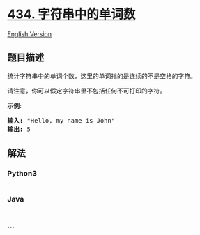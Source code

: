 # [434. 字符串中的单词数](https://leetcode-cn.com/problems/number-of-segments-in-a-string)

[English Version](/solution/0400-0499/0434.Number%20of%20Segments%20in%20a%20String/README_EN.md)

## 题目描述

<!-- 这里写题目描述 -->
<p>统计字符串中的单词个数，这里的单词指的是连续的不是空格的字符。</p>

<p>请注意，你可以假定字符串里不包括任何不可打印的字符。</p>

<p><strong>示例:</strong></p>

<pre><strong>输入:</strong> &quot;Hello, my name is John&quot;
<strong>输出:</strong> 5
</pre>

## 解法

<!-- 这里可写通用的实现逻辑 -->

<!-- tabs:start -->

### **Python3**

<!-- 这里可写当前语言的特殊实现逻辑 -->

```python

```

### **Java**

<!-- 这里可写当前语言的特殊实现逻辑 -->

```java

```

### **...**

```

```

<!-- tabs:end -->
